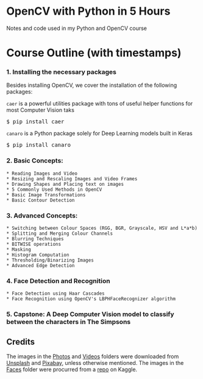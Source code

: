 # OpenCV with Python in 5 Hours
Notes and code used in my Python and OpenCV course

# Course Outline (with timestamps)
### 1. Installing the necessary packages
Besides installing OpenCV, we cover the installation of the following packages:

`caer` is a powerful utilities package with tons of useful helper functions for most Computer Vision taks
<pre>$ pip install caer</pre>

`canaro` is a Python package solely for Deep Learning models built in Keras
<pre>$ pip install canaro</pre>


### 2. Basic Concepts:
    * Reading Images and Video
    * Resizing and Rescaling Images and Video Frames
    * Drawing Shapes and Placing text on images
    * 5 Commonly Used Methods in OpenCV
    * Basic Image Transformations
    * Basic Contour Detection
    
### 3. Advanced Concepts:
    * Switching between Colour Spaces (RGG, BGR, Grayscale, HSV and L*a*b)
    * Splitting and Merging Colour Channels
    * Blurring Techniques
    * BITWISE operations
    * Masking 
    * Histogram Computation
    * Thresholding/Binarizing Images
    * Advanced Edge Detection 
    
### 4. Face Detection and Recognition
    * Face Detection using Haar Cascades
    * Face Recognition using OpenCV's LBPHFaceRecognizer algorithm
    
### 5. Capstone: A Deep Computer Vision model to classify between the characters in The Simpsons
    
## Credits
The images in the [Photos](https://github.com/jasmcaus/opencv-course/tree/master/Media%20Files/Photos) and [Videos](https://github.com/jasmcaus/opencv-course/tree/master/Media%20Files/Videos) folders were downloaded from [Unsplash](http://unsplash.com) and [Pixabay](http://pixabay.com), unless otherwise mentioned.
The images in the [Faces](https://github.com/jasmcaus/opencv-course/tree/master/Media%20Files/Faces) folder were procurred from a [repo](https://www.kaggle.com/dansbecker/5-celebrity-faces-dataset) on Kaggle.
